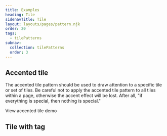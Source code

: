 ```yaml
---
title: Examples
heading: Tile
sidenavTitle: Tile
layout: layouts/pages/pattern.njk
order: 20
tags:
  - tilePatterns
subnav:
  collection: tilePatterns
  order: 3
---
```


<script type="module" data-helmet>
  import '@rhds/elements/lib/elements/rh-context-picker/rh-context-picker.js';
  import '@rhds/elements/rh-card/rh-card.js';
  import '@rhds/elements/rh-cta/rh-cta.js';
  import '@rhds/elements/rh-surface/rh-surface.js';
  import '@rhds/elements/rh-avatar/rh-avatar.js';
  import '@rhds/elements/rh-tile/rh-tile.js';
  import '@rhds/elements/rh-accordion/rh-accordion.js';
  import '@rhds/elements/rh-blockquote/rh-blockquote.js';
</script>

<uxdot-pattern src="./patterns/accented-tile.html">
  <h2 id="accented-tile" slot="heading">Accented tile</h2>
  <p>The accented tile pattern should be used to draw attention to a specific 
     tile or set of tiles. Be careful not to apply the accented tile pattern to 
     all tiles within a page, otherwise the accent effect will be lost. After 
     all, "if everything is special, then nothing is special."</p>
</uxdot-pattern>

<rh-cta href="/elements/tile/demos/#demo-accented-tiles">View accented tile demo</rh-cta>

<uxdot-pattern src="./patterns/tile-with-tag.html">
  <h2 id="accented-tile" slot="heading">Tile with tag</h2>
</uxdot-pattern>
